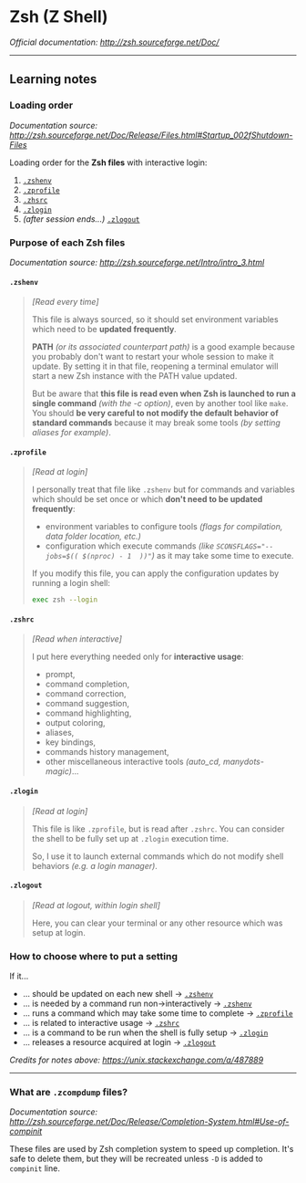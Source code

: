 # Zsh (Z Shell)

_Official documentation: http://zsh.sourceforge.net/Doc/_

---

## Learning notes

### Loading order

_Documentation source: http://zsh.sourceforge.net/Doc/Release/Files.html#Startup_002fShutdown-Files_

Loading order for the **Zsh files** with interactive login:
1. [`.zshenv`](#zshenv)
2. [`.zprofile`](#zprofile)
3. [`.zhsrc`](#zshrc)
4. [`.zlogin`](#zlogin)
5. _(after session ends...)_ [`.zlogout`](#zlogout)

### Purpose of each Zsh files

_Documentation source: http://zsh.sourceforge.net/Intro/intro_3.html_

#### `.zshenv`

> _[Read every time]_
>
> This file is always sourced, so it should set environment variables which need
> to be **updated frequently**.
>
> **PATH** _(or its associated counterpart path)_ is a good example because you
> probably don't want to restart your whole session to make it update. By
> setting it in that file, reopening a terminal emulator will start a new Zsh
> instance with the PATH value updated.
>
> But be aware that **this file is read even when Zsh is launched to run a single
> command** _(with the -c option)_, even by another tool like `make`. You should **be
> very careful to not modify the default behavior of standard commands** because it
> may break some tools _(by setting aliases for example)_.

#### `.zprofile`

> _[Read at login]_
>
> I personally treat that file like `.zshenv` but for commands and variables
> which should be set once or which **don't need to be updated frequently**:
> - environment variables to configure tools _(flags for compilation, data folder
> location, etc.)_
> - configuration which execute commands _(like `SCONSFLAGS="--jobs=$((
>   $(nproc) - 1  ))"`)_ as it may take some time to execute.
>
> If you modify this file, you can apply the configuration updates by running a
> login shell:
> ```sh
> exec zsh --login
> ```
>

#### `.zshrc`

> _[Read when interactive]_
>
> I put here everything needed only for **interactive usage**:
>
> - prompt,
> - command completion,
> - command correction,
> - command suggestion,
> - command highlighting,
> - output coloring,
> - aliases,
> - key bindings,
> - commands history management,
> - other miscellaneous interactive tools _(auto_cd, manydots-magic)_...

#### `.zlogin`

> _[Read at login]_
>
> This file is like `.zprofile`, but is read after `.zshrc`. You can consider
> the shell to be fully set up at `.zlogin` execution time.
>
> So, I use it to launch external commands which do not modify shell behaviors
> _(e.g. a login manager)_.

#### `.zlogout`

> _[Read at logout, within login shell]_
>
> Here, you can clear your terminal or any other resource which was setup at
> login.

### **How to choose where to put a setting**

If it...
- ... should be updated on each new shell -> [`.zshenv`](.zshenv)
- ... is needed by a command run non->interactively -> [`.zshenv`](.zshenv)
- ... runs a command which may take some time to complete -> [`.zprofile`](.zprofile)
- ... is related to interactive usage -> [`.zshrc`](.zshrc)
- ... is a command to be run when the shell is fully setup -> [`.zlogin`](.zlogin)
- ... releases a resource acquired at login -> [`.zlogout`](.zlogout)

_Credits for notes above: https://unix.stackexchange.com/a/487889_

---

### What are `.zcompdump` files?

_Documentation source: http://zsh.sourceforge.net/Doc/Release/Completion-System.html#Use-of-compinit_

These files are used by Zsh completion system to speed up completion. It's safe
to delete them, but they will be recreated unless `-D` is added to `compinit`
line.

